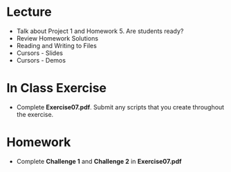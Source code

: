 # Lecture
- Talk about Project 1 and Homework 5. Are students ready?
- Review Homework Solutions
- Reading and Writing to Files
- Cursors - Slides
- Cursors - Demos

# In Class Exercise
- Complete **Exercise07.pdf**. Submit any scripts that you create throughout the exercise.
# Homework
- Complete **Challenge 1** and **Challenge 2** in **Exercise07.pdf**
